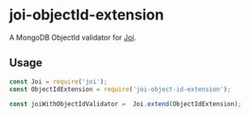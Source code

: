 # joi-objectId-extension

A MongoDB ObjectId validator for [Joi](https://www.npmjs.com/package/joi).

## Usage

```js
const Joi = require('joi');
const ObjectIdExtension = require('joi-object-id-extension');

const joiWithObjectIdValidator =  Joi.extend(ObjectIdExtension);
```
